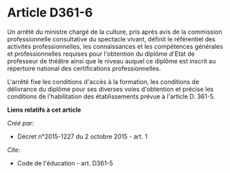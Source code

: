 # Article D361-6

Un arrêté du ministre chargé de la culture, pris après avis de la commission professionnelle consultative du spectacle
vivant, définit le référentiel des activités professionnelles, les connaissances et les compétences générales et
professionnelles requises pour l'obtention du diplôme d'Etat de professeur de théâtre ainsi que le niveau auquel ce diplôme
est inscrit au répertoire national des certifications professionnelles. 

L'arrêté fixe les conditions d'accès à la formation, les conditions de délivrance du diplôme pour ses diverses voies
d'obtention et précise les conditions de l'habilitation des établissements prévue à l'article D. 361-5.

**Liens relatifs à cet article**

_Créé par_:

  - Décret n°2015-1227 du 2 octobre 2015 - art. 1

_Cite_:

  - Code de l'éducation - art. D361-5
